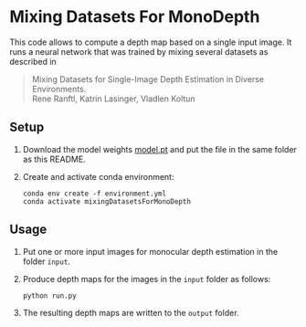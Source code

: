 # Mixing Datasets For MonoDepth

This code allows to compute a depth map based on a single input image. It runs a neural network that was trained by mixing several datasets as described in

>Mixing Datasets for Single-Image Depth Estimation in Diverse Environments.  
Rene Ranftl, Katrin Lasinger, Vladlen Koltun

## Setup

1) Download the model weights [model.pt](https://drive.google.com/open?id=1Q9q7dVFhXiNOS1djOlaUUmnJlKMenEoU) and put the file in the same folder as this README.

2) Create and activate conda environment:

    ```shell
    conda env create -f environment.yml
    conda activate mixingDatasetsForMonoDepth
    ```

## Usage

1) Put one or more input images for monocular depth estimation in the folder `input`.

2) Produce depth maps for the images in the `input` folder as follows:

    ```shell
    python run.py
    ```

3) The resulting depth maps are written to the `output` folder.
